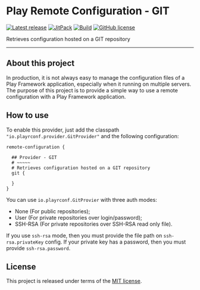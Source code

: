 # Play Remote Configuration - GIT


[![Latest release](https://img.shields.io/badge/latest_release-21.01-orange.svg)](https://github.com/play-rconf/play-rconf-git/releases)
[![JitPack](https://img.shields.io/badge/JitPack-release~21.01-brightgreen.svg)](https://jitpack.io/#play-rconf/play-rconf-git)
[![Build](https://api.travis-ci.org/play-rconf/play-rconf-git.svg?branch=master)](https://travis-ci.org/play-rconf/play-rconf-git)
[![GitHub license](https://img.shields.io/badge/license-MIT-blue.svg)](https://raw.githubusercontent.com/play-rconf/play-rconf-git/master/LICENSE)


Retrieves configuration hosted on a GIT repository
*****

## About this project
In production, it is not always easy to manage the configuration files of a
Play Framework application, especially when it running on multiple servers.
The purpose of this project is to provide a simple way to use a remote
configuration with a Play Framework application.



## How to use

To enable this provider, just add the classpath `"io.playrconf.provider.GitProvider"`
and the following configuration:

```hocon
remote-configuration {

  ## Provider - GIT
  # ~~~~~
  # Retrieves configuration hosted on a GIT repository
  git {

  }
}
```
You can use `io.playrconf.GitProvier` with three auth modes:
* None (For public repositories);
* User (For private repositories over login/password);
* SSH-RSA (For private repositories over SSH-RSA read only file).

If you use `ssh-rsa` mode, then you must provide the file path on `ssh-rsa.privateKey` config. If your private key has 
a password, then you must provide `ssh-rsa.password`.


## License
This project is released under terms of the [MIT license](https://raw.githubusercontent.com/play-rconf/play-rconf-git/master/LICENSE).
